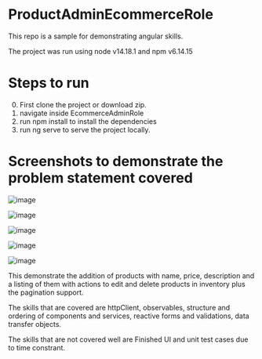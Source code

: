 # ProductAdminEcommerceRole
This repo is a sample for demonstrating angular skills.

The project was run using node v14.18.1 and npm v6.14.15

# Steps to run
0. First clone the project or download zip.
1. navigate inside EcommerceAdminRole
2. run npm install to install the dependencies
3. run ng serve to serve the project locally.

# Screenshots to demonstrate the problem statement covered

![image](https://user-images.githubusercontent.com/24896409/149184762-fcbb3d46-cbce-42db-90d4-f645f064364a.png)

![image](https://user-images.githubusercontent.com/24896409/149185109-5370ec8f-8e7b-4e97-b727-fbab071ffa21.png)

![image](https://user-images.githubusercontent.com/24896409/149185255-dd9ef054-ea3b-4211-981f-10b33c99e494.png)

![image](https://user-images.githubusercontent.com/24896409/149185346-d1ed0f04-1e03-4c7c-b502-eaa090641bff.png)

![image](https://user-images.githubusercontent.com/24896409/149185459-4d5509ac-23e6-43dc-b26d-2ad6f73e6424.png)

This demonstrate the addition of products with name, price, description and a listing of them with actions to edit and delete products in inventory plus the pagination support.

The skills that are covered are httpClient, observables, structure and ordering of components and services, reactive forms and validations, data transfer objects.

The skills that are not covered well are Finished UI and unit test cases due to time constrant.


